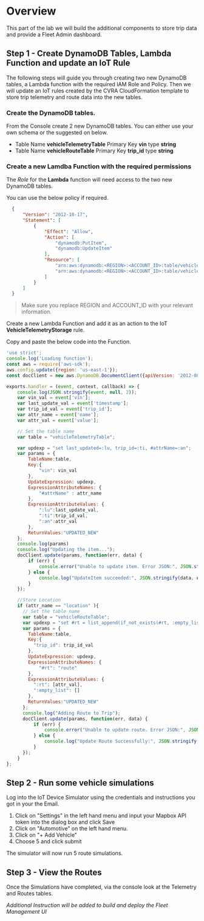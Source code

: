 # Overview
This part of the lab we will build the additional components to store trip data and provide a Fleet Admin dashboard.

## Step 1 - Create DynamoDB Tables, Lambda Function and update an IoT Rule
The following steps will guide you through creating two new DynamoDB tables, a Lambda function with the required IAM Role and Policy. Then we will update an IoT rules created by the CVRA CloudFormation template to store trip telemetry and route data into the new tables.

### Create the DynamoDB tables.
From the Console create 2 new DynamoDB tables. You can either use your own schema or the suggested on below.

- Table Name **vehicleTelemetryTable** Primary Key **vin** type **string**
- Table Name **vehicleRouteTable** Primary Key **trip_id** type **string**

### Create a new Lamdba Function with the required permissions

The *Role* for the **Lambda** function will need access to the two new DynamoDB tables.

You can use the below policy if required.

```json
  {
      "Version": "2012-10-17",
      "Statement": [
          {
              "Effect": "Allow",
              "Action": [
                  "dynamodb:PutItem",
                  "dynamodb:UpdateItem"
              ],
              "Resource": [
                  "arn:aws:dynamodb:<REGION>:<ACCOUNT_ID>:table/vehicleTelemetryTable",
                  "arn:aws:dynamodb:<REGION>:<ACCOUNT_ID>:table/vehicleRouteTable"
              ]
          }
      ]
  }
  ```
> Make sure you replace REGION and ACCOUNT_ID with your relevant information.


Create a new Lambda Function and add it as an action to the IoT **VehicleTelemetryStorage** rule.

Copy and paste the below code into the Function.

```javascript
'use strict';
console.log('Loading function');
const aws = require('aws-sdk');
aws.config.update({region: 'us-east-1'});
const docClient = new aws.DynamoDB.DocumentClient({apiVersion: '2012-08-10'});

exports.handler = (event, context, callback) => {
    console.log(JSON.stringify(event, null, 2));
    var vin_val = event['vin'];
    var last_update_val = event['timestamp'];
    var trip_id_val = event['trip_id'];
    var attr_name = event['name'];
    var attr_val = event['value'];

    // Set the table name
    var table = "vehicleTelemetryTable";

    var updexp = "set last_updated=:lu, trip_id=:ti, #attrName=:an";
    var params = {
        TableName:table,
        Key:{
            "vin": vin_val
        },
        UpdateExpression: updexp,
        ExpressionAttributeNames: {
            "#attrName" : attr_name
        },
        ExpressionAttributeValues: {
            ":lu":last_update_val,
            ":ti":trip_id_val,
            ":an":attr_val
        },
        ReturnValues:"UPDATED_NEW"
    };
    console.log(params)
    console.log("Updating the item...");
    docClient.update(params, function(err, data) {
        if (err) {
            console.error("Unable to update item. Error JSON:", JSON.stringify(err, null, 2));
        } else {
            console.log("UpdateItem succeeded:", JSON.stringify(data, null, 2));
        }
    });

    //Store Location
    if (attr_name == "location" ){
      // Set the table name
      var table = "vehicleRouteTable";
      var updexp = "set #rt = list_append(if_not_exists(#rt, :empty_list), :rt)";
      var params = {
        TableName:table,
        Key:{
          "trip_id": trip_id_val
        },
        UpdateExpression: updexp,
        ExpressionAttributeNames: {
            "#rt": "route"
        },
        ExpressionAttributeValues: {
          ":rt": [attr_val],
          ":empty_list": []
        },
        ReturnValues:"UPDATED_NEW"
      };
      console.log("Adding Route to Trip");
      docClient.update(params, function(err, data) {
          if (err) {
              console.error("Unable to update route. Error JSON:", JSON.stringify(err, null, 2));
          } else {
              console.log("Update Route Successfully:", JSON.stringify(data, null, 2));
          }
      });
    }
};
```

## Step 2 - Run some vehicle simulations

Log into the IoT Device Simulator using the credentials and instructions you got in your the Email.
1. Click on "Settings" in the left hand menu and input your Mapbox API token into the dialog box and click Save
2. Click on "Automotive" on the left hand menu.
3. Click on "+ Add Vehicle"
4. Choose 5 and click submit

The simulator will now run 5 route simulations.

## Step 3 - View the Routes

Once the Simulations have completed, via the console look at the Telemetry and Routes tables.

*Additional Instruction will be added to build and deploy the Fleet Management UI*
